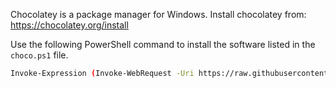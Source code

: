 Chocolatey is a package manager for Windows. Install chocolatey from: https://chocolatey.org/install


Use the following PowerShell command to install the software listed in the `choco.ps1` file.

```bash
Invoke-Expression (Invoke-WebRequest -Uri https://raw.githubusercontent.com/daniel-mizsak/macos-setup/main/dotfiles/choco/choco.ps1 -UseBasicParsing).Content
```
